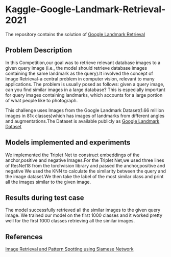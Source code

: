 # Kaggle-Google-Landmark-Retrieval-2021
The repository contains the solution of [Google Landmark Retrieval](https://www.kaggle.com/c/landmark-retrieval-2021)
## Problem Description
In this Competition,our goal was to retrieve relevant database images to a given query image (i.e., the model should retrieve database images containing the same landmark as the query).It involved the concept of Image Retrieval-a central problem in computer vision, relevant to many applications. The problem is usually posed as follows: given a query image, can you find similar images in a large database? This is especially important for query images containing landmarks, which accounts for a large portion of what people like to photograph.

This challenge uses Images from the Google Landmark Dataset(1.66 million images in 81k classes)which has images of landmarks from different angles and augmentations.The Dataset is available publicly as [Google Landmark Dataset](https://www.kaggle.com/c/landmark-retrieval-2021/data)
## Models implemented and experiments
We implemented the Triplet Net to construct embeddings of the anchor,positive and negative Images.For the Triplet Net,we used three lines of ResNet18 from the torchvision library and passed the anchor,positive and negative
We used the KNN to calculate the similarity between the query and the image dataset.We then take the label of the most similar class and print all the images similar to the given image.
## Results during test case
The model successfully retrieved all the similar images to the given query image.
We trained our model on the first 1000 classes and it worked pretty well for the first 1000 classes retrieving all the similar images.

## References
[Image Retrieval and Pattern Spotting using Siamese Network](https://arxiv.org/abs/1906.09513)
